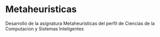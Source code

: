 # Metaheuristicas
Desarrollo de la asignatura Metaheuristicas del perfil de Ciencias de la Computacion y Sistemas Inteligentes
